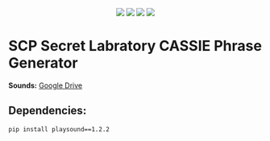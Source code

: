 <p align="center">
  <img src="https://img.shields.io/github/issues/AndreyTsivis/SCP-Secret-Labratory-CASSIE-Phrase-Generator?style=for-the-badge"/>
  
  <img src="https://img.shields.io/github/forks/AndreyTsivis/SCP-Secret-Labratory-CASSIE-Phrase-Generator?style=for-the-badge"/>
  
  <img src="https://img.shields.io/github/stars/AndreyTsivis/SCP-Secret-Labratory-CASSIE-Phrase-Generator?style=for-the-badge"/>
  
  <img src="https://img.shields.io/github/license/AndreyTsivis/SCP-Secret-Labratory-CASSIE-Phrase-Generator?style=for-the-badge"/>
</p>

# SCP Secret Labratory CASSIE Phrase Generator

**Sounds:** [Google Drive](https://drive.google.com/drive/folders/1ELV_vYg22alSnq7hfr0lyWulkRFkD5jt "Кто прочёл - лох")

## Dependencies:
``
pip install playsound==1.2.2
``
